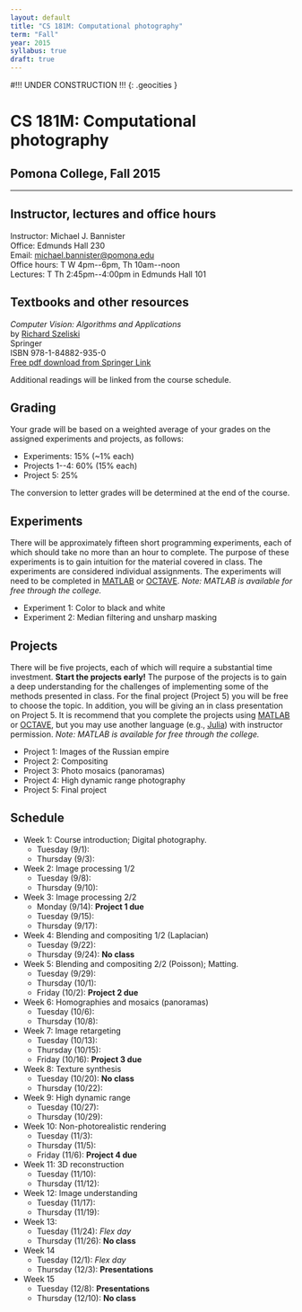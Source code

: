 ```yaml
---
layout: default
title: "CS 181M: Computational photography"
term: "Fall"
year: 2015
syllabus: true
draft: true
---
```


#!!! UNDER CONSTRUCTION !!!
{: .geocities }

# CS 181M: Computational photography

## Pomona College, Fall 2015
---

## Instructor, lectures and office hours
Instructor: Michael J. Bannister  
Office: Edmunds Hall 230  
Email: michael.bannister@pomona.edu  
Office hours: T W 4pm--6pm, Th 10am--noon  
Lectures: T Th 2:45pm--4:00pm in Edmunds Hall 101   

## Textbooks and other resources

_Computer Vision: Algorithms and Applications_  
by [Richard Szeliski](//research.microsoft.com/en-us/um/people/szeliski/)  
Springer  
ISBN 978-1-84882-935-0  
[Free pdf download from Springer Link](//doi.org/10.1007/978-1-84882-935-0)  

Additional readings will be linked from the course schedule.

## Grading

Your grade will be based on a weighted average of your grades on the assigned experiments and projects, as follows:

- Experiments: 15% (~1% each)
- Projects 1--4: 60% (15% each)
- Project 5: 25%

The conversion to letter grades will be determined at the end of the course.

## Experiments
There will be approximately fifteen short programming experiments, each of which should take no more than an hour to complete. The purpose of these experiments is to gain intuition for the material covered in class. The experiments are considered individual assignments. The experiments will need to be completed in [MATLAB](//www.mathworks.com/products/matlab/) or [OCTAVE](//www.gnu.org/software/octave/). _Note: MATLAB is available for free through the college._

- Experiment 1: Color to black and white
- Experiment 2: Median filtering and unsharp masking

## Projects
There will be five projects, each of which will require a substantial time investment. __Start the projects early!__ The purpose of the projects is to gain a deep understanding for the challenges of implementing some of the methods presented in class. For the final project (Project 5) you will be free to choose the topic. In addition, you will be giving an in class presentation on Project 5. It is recommend that you complete the projects using [MATLAB](//www.mathworks.com/products/matlab) or [OCTAVE](//www.gnu.org/software/octave/), but you may use another language (e.g., [Julia](//julialang.org/)) with instructor permission. _Note: MATLAB is available for free through the college._

- Project 1: Images of the Russian empire
- Project 2: Compositing
- Project 3: Photo mosaics (panoramas)
- Project 4: High dynamic range photography
- Project 5: Final project

## Schedule

- Week 1: Course introduction; Digital photography.
  - Tuesday (9/1):
  - Thursday (9/3):
- Week 2: Image processing 1/2
  - Tuesday (9/8):
  - Thursday (9/10):
- Week 3: Image processing 2/2
  - Monday (9/14): __Project 1 due__
  - Tuesday (9/15):
  - Thursday (9/17):
- Week 4: Blending and compositing 1/2 (Laplacian)
  - Tuesday (9/22):
  - Thursday (9/24): __No class__
- Week 5: Blending and compositing 2/2 (Poisson); Matting.
  - Tuesday (9/29):
  - Thursday (10/1):
  - Friday (10/2): __Project 2 due__
- Week 6: Homographies and mosaics (panoramas)
  - Tuesday (10/6):
  - Thursday (10/8):
- Week 7: Image retargeting
  - Tuesday (10/13):
  - Thursday (10/15):
  - Friday (10/16): __Project 3 due__
- Week 8: Texture synthesis
  - Tuesday (10/20): __No class__
  - Thursday (10/22): 
- Week 9: High dynamic range
  - Tuesday (10/27):
  - Thursday (10/29):
- Week 10: Non-photorealistic rendering
  - Tuesday (11/3):
  - Thursday (11/5):
  - Friday (11/6): __Project 4 due__
- Week 11: 3D reconstruction
  - Tuesday (11/10):
  - Thursday (11/12):
- Week 12: Image understanding
  - Tuesday (11/17):
  - Thursday (11/19):
- Week 13:
  - Tuesday (11/24): _Flex day_
  - Thursday (11/26): __No class__
- Week 14
  - Tuesday (12/1): _Flex day_
  - Thursday (12/3): __Presentations__
- Week 15
  - Tuesday (12/8): __Presentations__
  - Thursday (12/10): __No class__

<!--
## Academic honesty
TODO

## Accommodations for disabilities 
TODO

## Recording
Pomona College prohibits video or voice recording of any lecture or discussion, except in cases that the office of the Dean of Students has granted a student permission according to the College’s Disability Accommodations Policy, or when permission is granted by the instructor. I choose to give permission in this course to be recorded by students. These recordings are for any reasonable use that arises from participation in this course. These recordings cannot be distributed, transmitted or published in any media or form, nor be used for any commercial purposes.
-->

